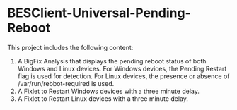 # BESClient-Universal-Pending-Reboot

This project includes the following content:

1. A BigFix Analysis that displays the pending reboot status of both Windows and Linux devices. For Windows devices, the Pending Restart flag is used for detection. For Linux devices, the presence or absence of /var/run/rebbot-required is used.
2. A Fixlet to Restart Windows devices with a three minute delay.
3. A Fixlet to Restart Linux devices with a three minute delay.
